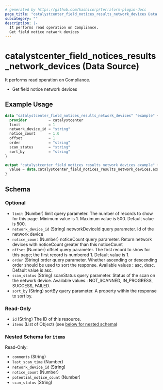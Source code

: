 ```yaml
---
# generated by https://github.com/hashicorp/terraform-plugin-docs
page_title: "catalystcenter_field_notices_results_network_devices Data Source - terraform-provider-catalystcenter"
subcategory: ""
description: |-
  It performs read operation on Compliance.
  Get field notice network devices
---
```


# catalystcenter_field_notices_results_network_devices (Data Source)

It performs read operation on Compliance.

- Get field notice network devices

## Example Usage

```terraform
data "catalystcenter_field_notices_results_network_devices" "example" {
  provider          = catalystcenter
  limit             = 1
  network_device_id = "string"
  notice_count      = 1.0
  offset            = 1
  order             = "string"
  scan_status       = "string"
  sort_by           = "string"
}

output "catalystcenter_field_notices_results_network_devices_example" {
  value = data.catalystcenter_field_notices_results_network_devices.example.items
}
```

<!-- schema generated by tfplugindocs -->
## Schema

### Optional

- `limit` (Number) limit query parameter. The number of records to show for this page. Minimum value is 1. Maximum value is 500. Default value is 500.
- `network_device_id` (String) networkDeviceId query parameter. Id of the network device
- `notice_count` (Number) noticeCount query parameter. Return network devices with noticeCount greater than this noticeCount
- `offset` (Number) offset query parameter. The first record to show for this page; the first record is numbered 1. Default value is 1.
- `order` (String) order query parameter. Whether ascending or descending order should be used to sort the response. Available values : asc, desc. Default value is asc.
- `scan_status` (String) scanStatus query parameter. Status of the scan on the network device. Available values : NOT_SCANNED, IN_PROGRESS, SUCCESS, FAILED.
- `sort_by` (String) sortBy query parameter. A property within the response to sort by.

### Read-Only

- `id` (String) The ID of this resource.
- `items` (List of Object) (see [below for nested schema](#nestedatt--items))

<a id="nestedatt--items"></a>
### Nested Schema for `items`

Read-Only:

- `comments` (String)
- `last_scan_time` (Number)
- `network_device_id` (String)
- `notice_count` (Number)
- `potential_notice_count` (Number)
- `scan_status` (String)
